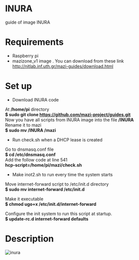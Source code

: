 # INURA
guide of image INURA 


# Requirements 

* Raspberry pi
* mazizone_v1 image . You can download from these link http://nitlab.inf.uth.gr/mazi-guides/download.html

# Set up

* Download INURA code                                                                                                           
                                                                                                                     
At  **/home/pi** directory                                                                                                     
**$ sudo git clone https://github.com/mazi-project/guides.git**                                                                 
Now you have all scripts from INURA image into the file **/INURA**                                                             
Rename it to  mazi                                                                                                             
**$ sudo mv /INURA /mazi**

* Run check.sh when a DHCP lease is created                                                                                     
                                                                                                                               
Go to dnsmasq.conf file                                                                                                       
**$ cd  /etc/dnsmasq.conf**                                                                                                  
Add the follow code at line 541                                                                                                 
**hcp-script=/home/pi/mazi/check.sh**                                                                                           

* Make inot2.sh to run every time the system starts                                                                             

Move internet-forward script to /etc/init.d directory                                                                         
**$ sudo mv internet-forward /etc/init.d**                                                                                   

Make it executable                                                                                                           
**$ chmod ugo+x /etc/init.d/internet-forward**                                                                               

Configure the init system to run this script at startup.                                                                     
**$ update-rc.d internet-forward defaults**


# Description

![inura](https://cloud.githubusercontent.com/assets/17981858/20176463/9360721e-a750-11e6-9b84-b40dd55cb143.png)
